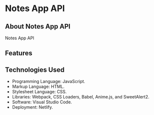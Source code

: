 # Notes App API

## About Notes App API

Notes App API

## Features

## Technologies Used

- Programming Language: JavaScript.
- Markup Language: HTML.
- Stylesheet Language: CSS.
- Libraries: Webpack, CSS Loaders, Babel, Anime.js, and SweetAlert2.
- Software: Visual Studio Code.
- Deployment: Netlify.
